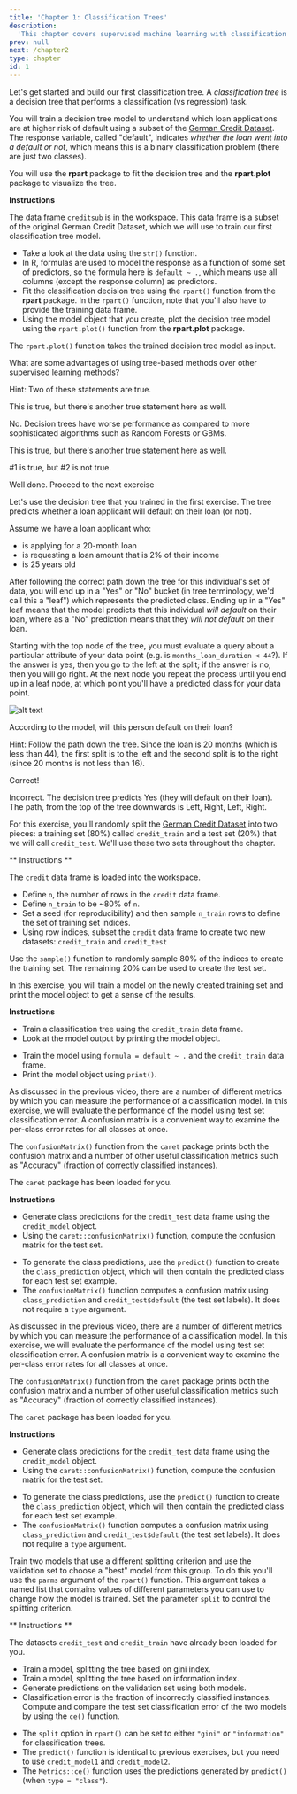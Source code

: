 ```yaml
---
title: 'Chapter 1: Classification Trees'
description:
  'This chapter covers supervised machine learning with classification trees.'
prev: null
next: /chapter2
type: chapter
id: 1
---
```


<exercise id="1" title="Welcome to the course!" type="slides">

<slides source="chapter1_01">
</slides>

</exercise>

<exercise id="2" title="Build a classification tree">

Let's get started and build our first classification tree. A _classification tree_ is a decision tree that performs a classification (vs regression) task.  

You will train a decision tree model to understand which loan applications are at higher risk of default using a subset of the [German Credit Dataset](https://archive.ics.uci.edu/ml/datasets/Statlog+%28German+Credit+Data%29). The response variable, called "default", indicates _whether the loan went into a default or not_, which means this is a binary classification problem (there are just two classes).

You will use the **rpart** package to fit the decision tree and the **rpart.plot** package to visualize the tree. 

**Instructions**

The data frame `creditsub` is in the workspace.  This data frame is a subset of the original German Credit Dataset, which we will use to train our first classification tree model.

- Take a look at the data using the `str()` function.
- In R, formulas are used to model the response as a function of some set of predictors, so the formula here is `default ~ .`, which means use all columns (except the response column) as predictors.
- Fit the classification decision tree using the `rpart()` function from the **rpart** package.  In the `rpart()` function, note that you'll also have to provide the training data frame.
- Using the model object that you create, plot the decision tree model using the `rpart.plot()` function from the **rpart.plot** package.

<codeblock id="01_02">

The `rpart.plot()` function takes the trained decision tree model as input.

</codeblock>

</exercise>

<exercise id="3" title="Introduction to classification trees" type="slides">

<slides source="chapter1_03">
</slides>

</exercise>

<exercise id="4" title="Advantages of tree-based methods">

What are some advantages of using tree-based methods over other supervised learning methods?

Hint: Two of these statements are true.

<choice>
<opt text="Model interpretability (easy to understand why a prediction is made).">

This is true, but there's another true statement here as well.

</opt>

<opt text="Model performance (trees have superior performance compared to other machine learning algorithms)." >

No. Decision trees have worse performance as compared to more sophisticated algorithms such as Random Forests or GBMs.

</opt>

<opt text="No pre-processing (e.g. normalization) of the data is required.">

This is true, but there's another true statement here as well.

</opt>

<opt text="1 and 2 are true.">

#1 is true, but #2 is not true.

</opt>

<opt text="1 and 3 are true." correct="true">

Well done. Proceed to the next exercise

</opt>
</choice>

</exercise>

<exercise id="5" title="Advantages of tree-based methods">

Let's use the decision tree that you trained in the first exercise. The tree predicts whether a loan applicant will default on their loan (or not).

Assume we have a loan applicant who:

- is applying for a 20-month loan
- is requesting a loan amount that is 2% of their income
- is 25 years old

After following the correct path down the tree for this individual's set of data, you will end up in a "Yes" or "No" bucket (in tree terminology, we'd call this a "leaf") which represents the predicted class. Ending up in a "Yes" leaf means that the model predicts that this individual *will default* on their loan, where as a "No" prediction means that they *will not default* on their loan. 

Starting with the top node of the tree, you must evaluate a query about a particular attribute of your data point (e.g. is `months_loan_duration < 44`?).  If the answer is yes, then you go to the left at the split; if the answer is no, then you will go right.  At the next node you repeat the process until you end up in a leaf node, at which point you'll have a predicted class for your data point.    

![alt text](http://s3.amazonaws.com/assets.datacamp.com/production/course_3022/datasets/prediction_with_a_classification_tree_yes_no2.png)

According to the model, will this person default on their loan?

Hint: Follow the path down the tree.  Since the loan is 20 months (which is less than 44), the first split is to the left and the second split is to the right (since 20 months is not less than 16).

<choice>
<opt text="Yes" >

Correct!

</opt>

<opt text="No" correct="true">

Incorrect. The decision tree predicts Yes (they will default on their loan).  The path, from the top of the tree downwards is Left, Right, Left, Right.

</opt>

</exercise>

<exercise id="6" title="Overview of the modeling process" type="slides">

<slides source="chapter1_06">
</slides>

</exercise>

<exercise id="7" title="Train/test split">

For this exercise, you'll randomly split the [German Credit Dataset](https://archive.ics.uci.edu/ml/datasets/Statlog+%28German+Credit+Data%29) into two pieces: a training set (80%) called `credit_train` and a test set (20%) that we will call `credit_test`. We'll use these two sets throughout the chapter.

** Instructions **

The `credit` data frame is loaded into the workspace.

- Define `n`, the number of rows in the `credit` data frame.
- Define `n_train` to be ~80% of `n`.
- Set a seed (for reproducibility) and then sample `n_train` rows to define the set of training set indices.
- Using row indices, subset the `credit` data frame to create two new datasets: `credit_train` and `credit_test`

<codeblock id="01_07">

Use the `sample()` function to randomly sample 80% of the indices to create the training set.
The remaining 20% can be used to create the test set. 

</codeblock>

</exercise>

<exercise id="8" title="Train a classification tree model">

In this exercise, you will train a model on the newly created training set and print the model object to get a sense of the results.

**Instructions**

- Train a classification tree using the `credit_train` data frame.
- Look at the model output by printing the model object.

<codeblock id="01_08">

- Train the model using `formula = default ~ .` and the `credit_train` data frame.  
- Print the model object using `print()`.

</codeblock>

</exercise>

<exercise id="9" title="Evaluating classification model performance" type="slides">

<slides source="chapter1_09">
</slides>

</exercise>

<exercise id="10" title="Compute confusion matrix">

As discussed in the previous video, there are a number of different metrics by which you can measure the performance of a classification model.  In this exercise, we will evaluate the performance of the model using test set classification error.  A confusion matrix is a convenient way to examine the per-class error rates for all classes at once.  

The `confusionMatrix()` function from the `caret` package prints both the confusion matrix and a number of other useful classification metrics such as "Accuracy" (fraction of correctly classified instances).

The `caret` package has been loaded for you.

**Instructions**

- Generate class predictions for the `credit_test` data frame using the `credit_model` object.
- Using the `caret::confusionMatrix()` function, compute the confusion matrix for the test set.

<codeblock id="01_10">

- To generate the class predictions, use the `predict()` function to create the `class_prediction` object, which will then contain the predicted class for each test set example.
- The `confusionMatrix()` function computes a confusion matrix using `class_prediction` and `credit_test$default` (the test set labels). It does not require a `type` argument.

</codeblock>

</exercise>

<exercise id="11" title="Train a classification tree model">

As discussed in the previous video, there are a number of different metrics by which you can measure the performance of a classification model.  In this exercise, we will evaluate the performance of the model using test set classification error.  A confusion matrix is a convenient way to examine the per-class error rates for all classes at once.  

The `confusionMatrix()` function from the `caret` package prints both the confusion matrix and a number of other useful classification metrics such as "Accuracy" (fraction of correctly classified instances).

The `caret` package has been loaded for you.

**Instructions**

- Generate class predictions for the `credit_test` data frame using the `credit_model` object.
- Using the `caret::confusionMatrix()` function, compute the confusion matrix for the test set.

<codeblock id="01_11">

- To generate the class predictions, use the `predict()` function to create the `class_prediction` object, which will then contain the predicted class for each test set example.
- The `confusionMatrix()` function computes a confusion matrix using `class_prediction` and `credit_test$default` (the test set labels). It does not require a `type` argument.

</codeblock>

</exercise>

<exercise id="12" title="Splitting criterion in trees" type="slides">

<slides source="chapter1_12">
</slides>

</exercise>

<exercise id="13" title="Compare models with a different splitting criterion">

Train two models that use a different splitting criterion and use the validation set to choose a "best" model from this group. To do this you'll use the `parms` argument of the `rpart()` function. This argument takes a named list that contains values of different parameters you can use to change how the model is trained. Set the parameter `split` to control the splitting criterion.

** Instructions **

The datasets `credit_test` and `credit_train` have already been loaded for you.

- Train a model, splitting the tree based on gini index.
- Train a model, splitting the tree based on information index.
- Generate predictions on the validation set using both models.
- Classification error is the fraction of incorrectly classified instances.  Compute and compare the test set classification error of the two models by using the `ce()` function.

<codeblock id="01_13">

- The `split` option in `rpart()` can be set to either `"gini"` or `"information"` for classification trees.
- The `predict()` function is identical to previous exercises, but you need to use `credit_model1` and `credit_model2`.
- The `Metrics::ce()` function uses the predictions generated by `predict()` (when `type = "class"`).

</codeblock>

</exercise>


